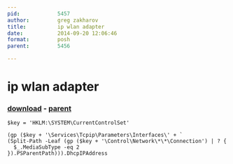 ```yaml
---
pid:            5457
author:         greg zakharov
title:          ip wlan adapter
date:           2014-09-20 12:06:46
format:         posh
parent:         5456

---
```


# ip wlan adapter

### [download](//scripts/5457.ps1) - [parent](//scripts/5456.md)



```posh
$key = 'HKLM:\SYSTEM\CurrentControlSet'

(gp ($key + '\Services\Tcpip\Parameters\Interfaces\' + `
(Split-Path -Leaf (gp ($key + '\Control\Network\*\*\Connection') | ? {
  $_.MediaSubType -eq 2
}).PSParentPath))).DhcpIPAddress
```
